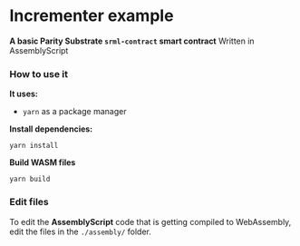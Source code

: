 # Incrementer example

**A basic Parity Substrate `srml-contract` smart contract**
Written in AssemblyScript

### How to use it

**It uses:**

- `yarn` as a package manager

**Install dependencies:**

```
yarn install
```

**Build WASM files**

```
yarn build
```

### Edit files

To edit the **AssemblyScript** code that is getting compiled to WebAssembly, edit the files in the `./assembly/` folder.
